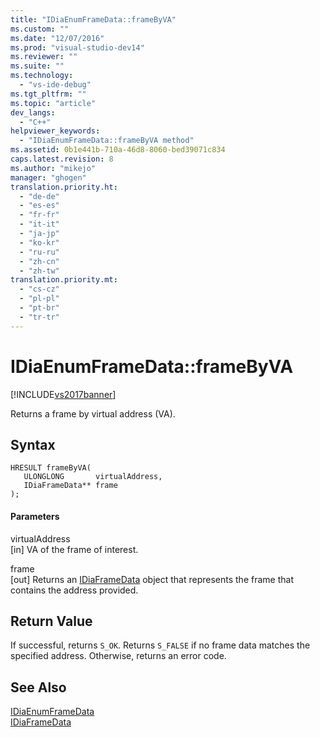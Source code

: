 ```yaml
---
title: "IDiaEnumFrameData::frameByVA"
ms.custom: ""
ms.date: "12/07/2016"
ms.prod: "visual-studio-dev14"
ms.reviewer: ""
ms.suite: ""
ms.technology: 
  - "vs-ide-debug"
ms.tgt_pltfrm: ""
ms.topic: "article"
dev_langs: 
  - "C++"
helpviewer_keywords: 
  - "IDiaEnumFrameData::frameByVA method"
ms.assetid: 0b1e441b-710a-46d8-8060-bed39071c834
caps.latest.revision: 8
ms.author: "mikejo"
manager: "ghogen"
translation.priority.ht: 
  - "de-de"
  - "es-es"
  - "fr-fr"
  - "it-it"
  - "ja-jp"
  - "ko-kr"
  - "ru-ru"
  - "zh-cn"
  - "zh-tw"
translation.priority.mt: 
  - "cs-cz"
  - "pl-pl"
  - "pt-br"
  - "tr-tr"
---
```

# IDiaEnumFrameData::frameByVA
[!INCLUDE[vs2017banner](../../code-quality/includes/vs2017banner.md)]

Returns a frame by virtual address (VA).  
  
## Syntax  
  
```cpp#  
HRESULT frameByVA(   
   ULONGLONG       virtualAddress,  
   IDiaFrameData** frame  
);  
```  
  
#### Parameters  
 virtualAddress  
 [in] VA of the frame of interest.  
  
 frame  
 [out] Returns an [IDiaFrameData](../../debugger/debug-interface-access/idiaframedata.md) object that represents the frame that contains the address provided.  
  
## Return Value  
 If successful, returns `S_OK`. Returns `S_FALSE` if no frame data matches the specified address. Otherwise, returns an error code.  
  
## See Also  
 [IDiaEnumFrameData](../../debugger/debug-interface-access/idiaenumframedata.md)   
 [IDiaFrameData](../../debugger/debug-interface-access/idiaframedata.md)